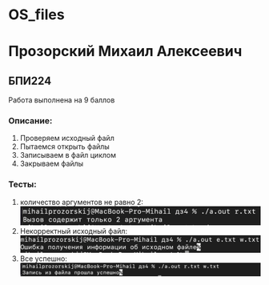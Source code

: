 # OS_files
# Прозорский Михаил Алексеевич
## БПИ224

Работа выполнена на 9 баллов

### Описание:
1. Проверяем исходный файл
2. Пытаемся открыть файлы
3. Записываем в файл циклом
4. Закрываем файлы

### Тесты:
1. количество аргументов не равно 2:
![](c.png)
2. Некорректный исходный файл:
![](b.png)
3. Все успешно:
![](a.png)
